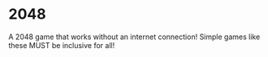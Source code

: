 # 2048
A 2048 game that works without an internet connection! Simple games like these MUST be inclusive for all!
